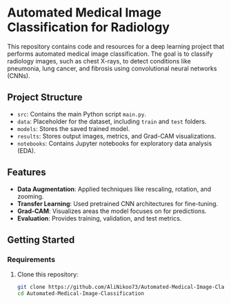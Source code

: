 # Automated Medical Image Classification for Radiology

This repository contains code and resources for a deep learning project that performs automated medical image classification. The goal is to classify radiology images, such as chest X-rays, to detect conditions like pneumonia, lung cancer, and fibrosis using convolutional neural networks (CNNs).

## Project Structure

- `src`: Contains the main Python script `main.py`.
- `data`: Placeholder for the dataset, including `train` and `test` folders.
- `models`: Stores the saved trained model.
- `results`: Stores output images, metrics, and Grad-CAM visualizations.
- `notebooks`: Contains Jupyter notebooks for exploratory data analysis (EDA).

## Features

- **Data Augmentation**: Applied techniques like rescaling, rotation, and zooming.
- **Transfer Learning**: Used pretrained CNN architectures for fine-tuning.
- **Grad-CAM**: Visualizes areas the model focuses on for predictions.
- **Evaluation**: Provides training, validation, and test metrics.

## Getting Started

### Requirements

1. Clone this repository:
   ```bash
   git clone https://github.com/AliNikoo73/Automated-Medical-Image-Classification.git
   cd Automated-Medical-Image-Classification
